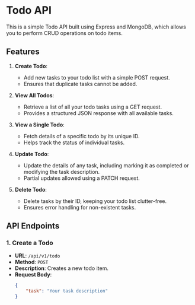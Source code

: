# Todo API

This is a simple Todo API built using Express and MongoDB, which allows you to perform CRUD operations on todo items.

## Features

1. **Create Todo**:
   - Add new tasks to your todo list with a simple POST request.
   - Ensures that duplicate tasks cannot be added.

2. **View All Todos**:
   - Retrieve a list of all your todo tasks using a GET request.
   - Provides a structured JSON response with all available tasks.

3. **View a Single Todo**:
   - Fetch details of a specific todo by its unique ID.
   - Helps track the status of individual tasks.

4. **Update Todo**:
   - Update the details of any task, including marking it as completed or modifying the task description.
   - Partial updates allowed using a PATCH request.

5. **Delete Todo**:
   - Delete tasks by their ID, keeping your todo list clutter-free.
   - Ensures error handling for non-existent tasks.

## API Endpoints
### 1. Create a Todo
- **URL**: `/api/v1/todo`
- **Method**: `POST`
- **Description**: Creates a new todo item.
- **Request Body**:
    ```json
    {
        "task": "Your task description"
    }
    ```

